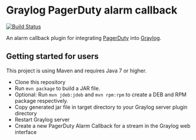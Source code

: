# Graylog PagerDuty alarm callback
[![Build Status](https://travis-ci.org/Graylog2/graylog2-alarmcallback-pagerduty.svg)](https://travis-ci.org/Graylog2/graylog2-alarmcallback-pagerduty)

An alarm callback plugin for integrating [PagerDuty](http://pagerduty.com/) into [Graylog](https://www.graylog.org/).

## Getting started for users

This project is using Maven and requires Java 7 or higher.

* Clone this repository
* Run `mvn package` to build a JAR file.
* Optional: Run `mvn jdeb:jdeb` and `mvn rpm:rpm` to create a DEB and RPM package respectively. 
* Copy generated jar file in target directory to your Graylog server plugin directory
* Restart Graylog server
* Create a new PagerDuty Alarm Callback for a stream in the Graylog web interface